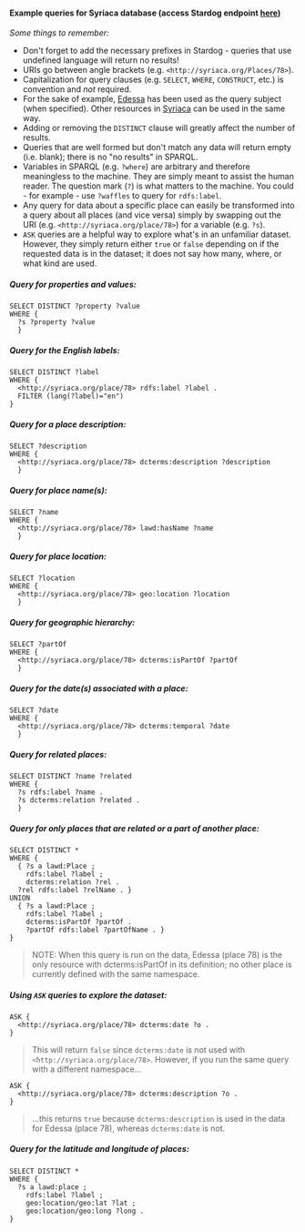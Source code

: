 #### Example queries for Syriaca database (access Stardog endpoint [here](http://dev-rdf.library.vanderbilt.edu/))

_Some things to remember:_
* Don't forget to add the necessary prefixes in Stardog - queries that use undefined language will return no results!
* URIs go between angle brackets (e.g. `<http://syriaca.org/Places/78>`).
* Capitalization for query clauses (e.g. `SELECT`, `WHERE`, `CONSTRUCT`, etc.) is convention and _not_ required.
* For the sake of example, [Edessa](http://syriaca.org/place/78/html) has been used as the query subject (when specified). Other resources in [Syriaca](syriaca.org) can be used in the same way.
* Adding or removing the `DISTINCT` clause will greatly affect the number of results.
* Queries that are well formed but don't match any data will return empty (i.e. blank); there is no "no results" in SPARQL.
* Variables in SPARQL (e.g. `?where`) are arbitrary and therefore meaningless to the machine. They are simply meant to assist the human reader. The question mark (`?`) is what matters to the machine. You could - for example - use `?waffles` to query for `rdfs:label`.
* Any query for data about a specific place can easily be transformed into a query about all places (and vice versa) simply by swapping out the URI (e.g. `<http://syriaca.org/place/78>`) for a variable (e.g. `?s`).
* `ASK` queries are a helpful way to explore what's in an unfamiliar dataset. However, they simply return either `true` or `false` depending on if the requested data is in the dataset; it does not say how many, where, or what kind are used.

##### Query for properties and values:

```
SELECT DISTINCT ?property ?value
WHERE {
  ?s ?property ?value
  }
```


##### Query for the English labels:

```
SELECT DISTINCT ?label
WHERE {
  <http://syriaca.org/place/78> rdfs:label ?label .
  FILTER (lang(?label)="en")
}
```


##### Query for a place description:

```
SELECT ?description
WHERE {
  <http://syriaca.org/place/78> dcterms:description ?description
  }
```


##### Query for place name(s):

```
SELECT ?name
WHERE {
  <http://syriaca.org/place/78> lawd:hasName ?name
  }
```


##### Query for place location:

```
SELECT ?location
WHERE {
  <http://syriaca.org/place/78> geo:location ?location
  }
```


##### Query for geographic hierarchy:

```
SELECT ?partOf
WHERE {
  <http://syriaca.org/place/78> dcterms:isPartOf ?partOf
  }
```


##### Query for the date(s) associated with a place:

```
SELECT ?date
WHERE {
  <http://syriaca.org/place/78> dcterms:temporal ?date
  }
```


##### Query for related places:

```
SELECT DISTINCT ?name ?related
WHERE {
  ?s rdfs:label ?name .
  ?s dcterms:relation ?related .
  }
```


##### Query for only places that are related or a part of another place:

```
SELECT DISTINCT *
WHERE {
  { ?s a lawd:Place ;
    rdfs:label ?label ;
    dcterms:relation ?rel .
  ?rel rdfs:label ?relName . }
UNION 
  { ?s a lawd:Place ;
    rdfs:label ?label ;
    dcterms:isPartOf ?partOf .
    ?partOf rdfs:label ?partOfName . }
}
```
> NOTE: When this query is run on the data, Edessa (place 78) is the only resource with dcterms:isPartOf in its definition; no other place is currently defined with the same namespace.



##### Using `ASK` queries to explore the dataset:
```
ASK {
  <http://syriaca.org/place/78> dcterms:date ?o .
}
```
> This will return `false` since `dcterms:date` is not used with `<http://syriaca.org/place/78>`. However, if you run the same query with a different namespace...

```
ASK {
  <http://syriaca.org/place/78> dcterms:description ?o .
}
```
> ...this returns `true` because `dcterms:description` is used in the data for Edessa (place 78), whereas `dcterms:date` is not.


##### Query for the latitude and longitude of places:
```
SELECT DISTINCT *
WHERE {
  ?s a lawd:place ;
    rdfs:label ?label ;
    geo:location/geo:lat ?lat ;
    geo:location/geo:long ?long .
}
```
